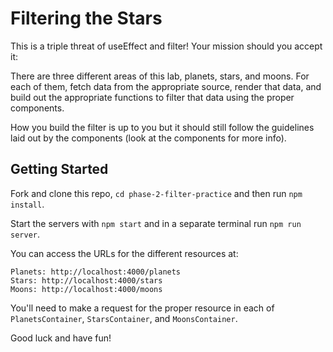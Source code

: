 # Filtering the Stars

This is a triple threat of useEffect and filter! Your mission should you accept it:

There are three different areas of this lab, planets, stars, and moons. For each of them, fetch data from the appropriate source, render that data, and build out the appropriate functions to filter that data using the proper components.

How you build the filter is up to you but it should still follow the guidelines laid out by the components (look at the components for more info).

## Getting Started

Fork and clone this repo, `cd phase-2-filter-practice` and then run `npm install`.

Start the servers with `npm start` and in a separate terminal run `npm run server`.

You can access the URLs for the different resources at:

```
Planets: http://localhost:4000/planets
Stars: http://localhost:4000/stars
Moons: http://localhost:4000/moons
```

You'll need to make a request for the proper resource in each of `PlanetsContainer`, `StarsContainer`, and `MoonsContainer`.

Good luck and have fun!
